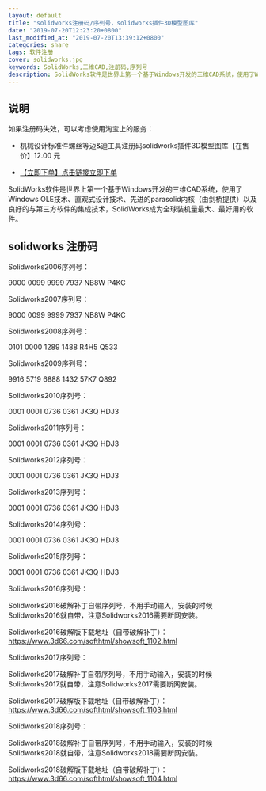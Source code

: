 ```yaml
---
layout: default
title: "solidworks注册码/序列号，solidworks插件3D模型图库"
date: "2019-07-20T12:23:20+0800"
last_modified_at: "2019-07-20T13:39:12+0800"
categories: share
tags: 软件注册
cover: solidworks.jpg
keywords: SolidWorks,三维CAD,注册码,序列号
description: SolidWorks软件是世界上第一个基于Windows开发的三维CAD系统，使用了Windows OLE技术、直观式设计技术、先进的parasolid内核（由剑桥提供）以及良好的与第三方软件的集成技术，SolidWorks成为全球装机量最大、最好用的软件
---
```


## 说明

如果注册码失效，可以考虑使用淘宝上的服务：

* 机械设计标准件螺丝等迈&迪工具注册码solidworks插件3D模型图库【在售价】12.00 元

* [【立即下单】点击链接立即下单](https://s.click.taobao.com/t?e=m%3D2%26s%3DsPNcBIHXmn0cQipKwQzePOeEDrYVVa64LKpWJ%2Bin0XLjf2vlNIV67l7cnCHj5sND6EFRCN7EKmxFzjN9hD2WgqNloZYdv3EG6YKsWt4FgAKVoz8w%2F8flOF9EeTtntI440rU7bvMfl7GHwjHVUNfRacmLcDgEgrBjotYzDcQ4SzIk3ajAyOG5%2FBMZjMnNmyTzXmdjWUy5bQXGDF1NzTQoPw%3D%3D&scm=null&pvid=null&app_pvid=59590_11.1.178.143_491_1563596612183&ptl=floorId:17741;app_pvid:59590_11.1.178.143_491_1563596612183&union_lens=lensId:0b8d12c1_0e67_16c0d98e0aa_ac63)

SolidWorks软件是世界上第一个基于Windows开发的三维CAD系统，使用了Windows OLE技术、直观式设计技术、先进的parasolid内核（由剑桥提供）以及良好的与第三方软件的集成技术，SolidWorks成为全球装机量最大、最好用的软件。

## solidworks 注册码

Solidworks2006序列号：

9000 0099 9999 7937 NB8W P4KC


Solidworks2007序列号：

9000 0099 9999 7937 NB8W P4KC


Solidworks2008序列号：

0101 0000 1289 1488 R4H5 Q533


Solidworks2009序列号：

9916 5719 6888 1432 57K7 Q892


Solidworks2010序列号：

0001 0001 0736 0361 JK3Q HDJ3


Solidworks2011序列号：

0001 0001 0736 0361 JK3Q HDJ3


Solidworks2012序列号：

0001 0001 0736 0361 JK3Q HDJ3


Solidworks2013序列号：

0001 0001 0736 0361 JK3Q HDJ3


Solidworks2014序列号：

0001 0001 0736 0361 JK3Q HDJ3


Solidworks2015序列号：

0001 0001 0736 0361 JK3Q HDJ3


Solidworks2016序列号：

Solidworks2016破解补丁自带序列号，不用手动输入，安装的时候Solidworks2016就自带，注意Solidworks2016需要断网安装。

Solidworks2016破解版下载地址（自带破解补丁）：https://www.3d66.com/softhtml/showsoft_1102.html


Solidworks2017序列号：

Solidworks2017破解补丁自带序列号，不用手动输入，安装的时候Solidworks2017就自带，注意Solidworks2017需要断网安装。

Solidworks2017破解版下载地址（自带破解补丁）：https://www.3d66.com/softhtml/showsoft_1103.html


Solidworks2018序列号：

Solidworks2018破解补丁自带序列号，不用手动输入，安装的时候Solidworks2018就自带，注意Solidworks2018需要断网安装。

Solidworks2018破解版下载地址（自带破解补丁）：https://www.3d66.com/softhtml/showsoft_1104.html
